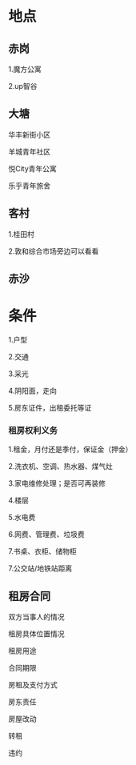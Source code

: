 # 地点

## 赤岗

1.魔方公寓

2.up智谷

## 大塘

华丰新街小区

羊城青年社区

悦City青年公寓

乐乎青年旅舍

## 客村

1.桂田村

2.敦和综合市场旁边可以看看

## 赤沙



# 条件

1.户型

2.交通

3.采光

4.阴阳面，走向

5.房东证件，出租委托等证

### 租房权利义务

1.租金，月付还是季付，保证金（押金）

2.洗衣机、空调、热水器、煤气灶

3.家电维修处理；是否可再装修

4.楼层

5.水电费

6.网费、管理费、垃圾费

7.书桌、衣柜、储物柜

7.公交站/地铁站距离



## 租房合同

双方当事人的情况

租房具体位置情况

租房用途

合同期限

房租及支付方式

房东责任

房屋改动

转租

违约